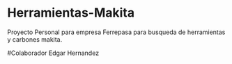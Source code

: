 # Herramientas-Makita
Proyecto Personal para empresa Ferrepasa para busqueda de herramientas y carbones makita.

#Colaborador
Edgar Hernandez
